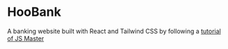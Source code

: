 # HooBank

A banking website built with React and Tailwind CSS by following a [tutorial of JS Master](https://www.youtube.com/watch?v=_oO4Qi5aVZs&t=115s)
